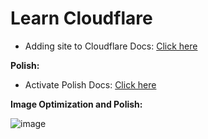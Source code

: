 # Learn Cloudflare

- Adding site to Cloudflare Docs: [Click here](https://developers.cloudflare.com/fundamentals/get-started/setup/add-site/)

**Polish:**
  - Activate Polish Docs: [Click here](https://developers.cloudflare.com/images/polish/activate-polish/)

**Image Optimization and Polish:**

![image](https://github.com/sahilrajput03/sahilrajput03/assets/31458531/c9b1b6a7-adcc-4e72-ad9c-54e72b0f2be4)
